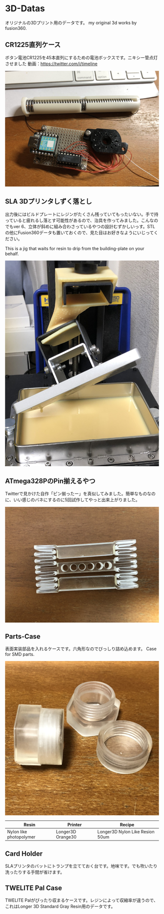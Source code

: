 # 3D-Datas

オリジナルの3Dプリント用のデータです。
my original 3d works by fusion360.


## CR1225直列ケース

ボタン電池CR1225を45本直列にするための電池ボックスです。ニキシー管点灯させました
動画：https://twitter.com/i/timeline

![image](Case-lots-of-CR1225/IMG_1593.jpg)


## SLA 3Dプリンタしずく落とし

出力後にはビルドプレートにレジンがたくさん残っていてもったいない。手で持っていると疲れるし落とす可能性があるので、治具を作ってみました。こんなのでもver 6、立体が斜めに組み合わさっているやつの設計むずかしいっす。STLの他にFusion360データも置いておくので、見た目はお好きなようにいじってください。

This is a jig that waits for resin to drip from the building-plate on your behalf.

![image](dripstand/IMG_1527.jpg)

## ATmega328PのPin揃えるやつ

Twitterで見かけた自作「ピン揃ったー」を真似してみました。簡単なものなのに、いい感じのバネにするのに5回試作してやっと出来上がりました。

![image](pin-sorotta/IMG_1457.jpg)

## Parts-Case

表面実装部品を入れるケースです。六角形なのでびっしり詰め込めます。
Case for SMD parts. 

![image](Parts-Case/IMG_0818.jpg)

| Resin | Printer | Recipe |
---|---|---
| Nylon like photopolymer | Longer3D Orange30 | Longer3D Nylon Like Resion 50um |

## Card Holder

SLAプリンタのバットにトランプを立てておく台です。地味です。でも吹いたり洗ったりする手間が省けます。

## TWELITE Pal Case

TWELITE Palがぴったり収まるケースです。レジンによって収縮率が違うので、これはLonger 3D Standard Gray Resin用のデータです。
